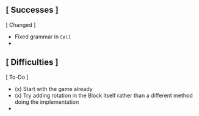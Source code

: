 [ Successes ]
- 


[ Changed ]
- Fixed grammar in `Cell` 
- 


[ Difficulties ]
- 


[ To-Do ]
- (x) Start with the game already 
- (x) Try adding rotation in the Block itself rather than 
    a different method doing the implementation 
- 

